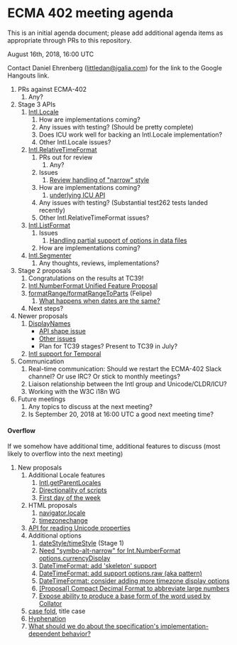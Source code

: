 # ECMA 402 meeting agenda

This is an initial agenda document; please add additional agenda items as appropriate through PRs to this repository.

August 16th, 2018, 16:00 UTC

Contact Daniel Ehrenberg (littledan@igalia.com) for the link to the Google Hangouts link.

1. PRs against ECMA-402
    1. Any?
1. Stage 3 APIs
    1. [Intl.Locale](https://github.com/tc39/proposal-intl-locale)
        1. How are implementations coming?
        1. Any issues with testing? (Should be pretty complete)
        1. Does ICU work well for backing an Intl.Locale implementation?
        1. Other Intl.Locale issues?
    1. [Intl.RelativeTimeFormat](https://github.com/tc39/proposal-intl-relative-time)
        1. PRs out for review
            1. Any?
        1. Issues
            1. [Review handling of "narrow" style](https://github.com/tc39/proposal-intl-relative-time/issues/88)
        1. How are implementations coming?
            1. [underlying ICU API](https://unicode-org.atlassian.net/browse/ICU-13256)
        1. Any issues with testing? (Substantial test262 tests landed recently)
        1. Other Intl.RelativeTimeFormat issues?
    1. [Intl.ListFormat](https://github.com/tc39/proposal-intl-list-format)
        1. Issues
            1. [Handling partial support of options in data files](https://github.com/tc39/proposal-intl-list-format/issues/16)
        1. How are implementations coming?
    1. [Intl.Segmenter](https://github.com/tc39/proposal-intl-segmenter)
        1. Any thoughts, reviews, implementations?
1. Stage 2 proposals
    1. Congratulations on the results at TC39!
    1. [Intl.NumberFormat Unified Feature Proposal](https://github.com/sffc/proposal-unified-intl-numberformat)
    1. [formatRange/formatRangeToParts](https://github.com/fabalbon/proposal-intl-DateTimeFormat-formatRange) (Felipe)
        1. [What happens when dates are the same?](https://github.com/fabalbon/proposal-intl-DateTimeFormat-formatRange/issues/4)
    1. Next steps?
1. Newer proposals
    1. [DisplayNames](https://github.com/brawer/proposal-intl-displaynames)
        - [API shape issue](https://github.com/brawer/proposal-intl-displaynames/issues/4)
        - [Other issues](https://github.com/brawer/proposal-intl-displaynames/issues)
        - Plan for TC39 stages? Present to TC39 in July?
    1. [Intl support for Temporal](https://github.com/tc39/ecma402/issues/254)
1. Communication
    1. Real-time communication: Should we restart the ECMA-402 Slack channel? Or use IRC? Or stick to monthly meetings?
    1. Liaison relationship between the Intl group and Unicode/CLDR/ICU?
    1. Working with the W3C i18n WG
1. Future meetings
    1. Any topics to discuss at the next meeting?
    1. Is September 20, 2018 at 16:00 UTC a good next meeting time?

#### Overflow

If we somehow have additional time, additional features to discuss (most likely to overflow into the next meeting)

1. New proposals
    1. Additional Locale features
        1. [Intl.getParentLocales](https://github.com/tc39/ecma402/issues/87)
        1. [Directionality of scripts](https://github.com/tc39/ecma402/issues/205)
        1. [First day of the week](https://github.com/tc39/ecma402/issues/6)
    1. HTML proposals
        1. [navigator.locale](https://github.com/whatwg/html/pull/3046)
        1. [timezonechange](https://github.com/whatwg/html/pull/3047)
    1. [API for reading Unicode properties](https://github.com/tc39/ecma402/issues/90)
    1. Additional options
        1. [dateStyle/timeStyle](https://github.com/tc39/proposal-ecma402-datetime-style) (Stage 1)
        1. [Need "symbo-alt-narrow" for Int.NumberFormat options.currencyDisplay](https://github.com/tc39/ecma402/issues/200)
        1. [DateTimeFormat: add 'skeleton' support](https://github.com/tc39/ecma402/issues/189)
        1. [DateTimeFormat: add support options.raw (aka pattern)](https://github.com/tc39/ecma402/issues/190)
        1. [DateTimeFormat: consider adding more timezone display options](https://github.com/tc39/ecma402/issues/119)
        1. [[Proposal] Compact Decimal Format to abbreviate large numbers](https://github.com/tc39/ecma402/issues/37)
        1. [Expose ability to produce a base form of the word used by Collator](https://github.com/tc39/ecma402/issues/44)
    1. [case fold](https://github.com/tc39/ecma402/issues/99), title case
    1. [Hyphenation](https://github.com/tc39/ecma402/issues/93)
    1. [What should we do about the specification's implementation-dependent behavior?](https://github.com/tc39/ecma402/issues/113)
